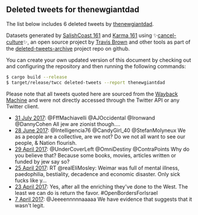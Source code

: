 ## Deleted tweets for thenewgiantdad

The list below includes 6 deleted tweets by
[thenewgiantdad](https://twitter.com/thenewgiantdad).


Datasets generated by [SalishCoast 161](https://twitter.com/SalishCoastA) and [Karma 161](https://twitter.com/KarmaOneSixOne)
using ✨[cancel-culture](https://github.com/travisbrown/cancel-culture)✨, an open source project by [Travis Brown](https://twitter.com/travisbrown) 
and other tools as part of the [deleted-tweets-archive](https://github.com/salcoast/deleted-tweets-archive/) project repo on github.

You can create your own updated version of this document by checking out and configuring the
repository and then running the following commands:

```bash
$ cargo build --release
$ target/release/twcc deleted-tweets --report thenewgiantdad
```

Please note that all tweets quoted here are sourced from the
[Wayback Machine](https://web.archive.org) and were not directly accessed through the Twitter API or
any Twitter client.

* [31 July 2017](https://web.archive.org/web/20170731183714/https://twitter.com/TheNewGiantDad/status/892091802618081280): @FffMachiavelli @AJOccidental @Ironwand @DannyCohen All jew are zionist though....
* [28 June 2017](https://web.archive.org/web/20170628111032/https://twitter.com/TheNewGiantDad/status/880020587309129728): @Intelligencia76 @CandyGirl_40 @StefanMolyneux We as a people are a collective, are we not? Do we not all want to see our people, &amp; Nation flourish.
* [29 April 2017](https://web.archive.org/web/20170429064933/https://twitter.com/TheNewGiantDad/status/858211636745834496): @UnderCoverLeft @OmniDestiny @ContraPoints Why do you believe that? Because some books, movies, articles written or funded by jew say so?
* [25 April 2017](https://web.archive.org/web/20170425103703/https://twitter.com/TheNewGiantDad/status/856819337533030400): RT @realEliMosley: Weimar was full of mental illness, paedophilia, bestiality, decadence and economic disaster. Only sick fucks like y… 
* [23 April 2017](https://web.archive.org/web/20170503064918/https://twitter.com/thenewgiantdad/status/856032667279740929?lang=en-gb): Yes, after all the enriching they've done to the West. The least we can do is return the favor.  #OpenBordersForIsrael
* [ 7 April 2017](https://web.archive.org/web/20170407051305/https://twitter.com/TheNewGiantDad/status/850214827083522048): @Jeeeennnnnaaaaa We have evidence that suggests that it wasn't legit.
